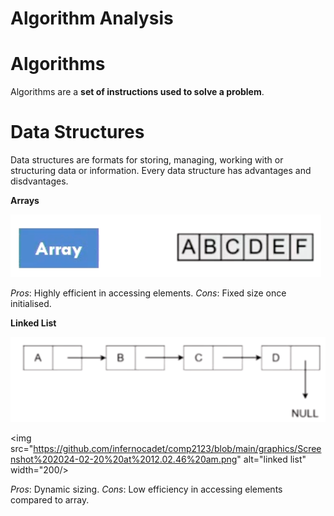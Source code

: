 <head>
    <link rel="stylesheet" type="text/css" href="styles.css">
</head>

# Algorithm Analysis

# Algorithms
Algorithms are a **set of instructions used to solve a problem**.

# Data Structures
Data structures are formats for storing, managing, working with or structuring data or information.
Every data structure has advantages and disdvantages.

**Arrays**

![Array](https://github.com/infernocadet/comp2123/blob/main/graphics/Screenshot%202024-02-19%20at%2011.48.14%20pm.png)

*Pros*: Highly efficient in accessing elements.
*Cons*: Fixed size once initialised.

**Linked List**

![Linked List](https://github.com/infernocadet/comp2123/blob/main/graphics/Screenshot%202024-02-20%20at%2012.02.46%20am.png)

<img src="https://github.com/infernocadet/comp2123/blob/main/graphics/Screenshot%202024-02-20%20at%2012.02.46%20am.png" alt="linked list" width="200/>

*Pros*: Dynamic sizing.
*Cons*: Low efficiency in accessing elements compared to array.